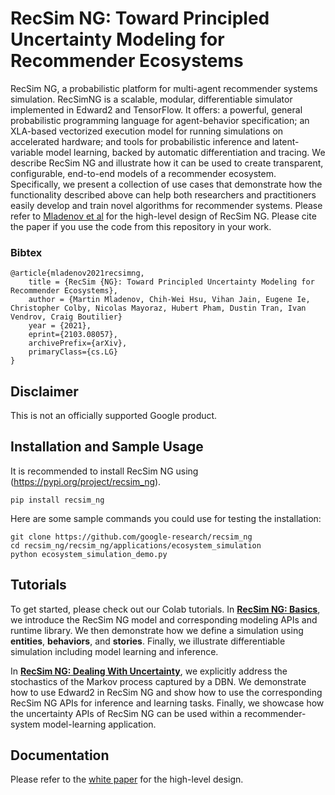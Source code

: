 # RecSim NG: Toward Principled Uncertainty Modeling for Recommender Ecosystems

RecSim NG, a probabilistic platform for multi-agent recommender systems
simulation. RecSimNG is a scalable, modular, differentiable simulator
implemented in Edward2 and TensorFlow. It offers: a powerful, general
probabilistic programming language for agent-behavior specification; an
XLA-based vectorized execution model for running simulations on accelerated
hardware; and tools for probabilistic inference and latent-variable model
learning, backed by automatic differentiation and tracing. We describe RecSim NG
and illustrate how it can be used to create transparent, configurable,
end-to-end models of a recommender ecosystem. Specifically, we present a
collection of use cases that demonstrate how the functionality described above
can help both researchers and practitioners easily develop and train novel
algorithms for recommender systems. Please refer to
[Mladenov et al](https://arxiv.org/abs/2103.08057) for the
high-level design of RecSim NG. Please cite the paper if you use the code from
this repository in your work.

### Bibtex

```
@article{mladenov2021recsimng,
    title = {RecSim {NG}: Toward Principled Uncertainty Modeling for Recommender Ecosystems},
    author = {Martin Mladenov, Chih-Wei Hsu, Vihan Jain, Eugene Ie, Christopher Colby, Nicolas Mayoraz, Hubert Pham, Dustin Tran, Ivan Vendrov, Craig Boutilier}
    year = {2021},
    eprint={2103.08057},
    archivePrefix={arXiv},
    primaryClass={cs.LG}
}
```

<a id='Disclaimer'></a>

## Disclaimer

This is not an officially supported Google product.

## Installation and Sample Usage

It is recommended to install RecSim NG using
(https://pypi.org/project/recsim_ng).

```shell
pip install recsim_ng
```

Here are some sample commands you could use for testing the installation:

```
git clone https://github.com/google-research/recsim_ng
cd recsim_ng/recsim_ng/applications/ecosystem_simulation
python ecosystem_simulation_demo.py
```

## Tutorials

To get started, please check out our Colab tutorials. In
[**RecSim NG: Basics**](https://colab.research.google.com/github/google-research/recsim_ng/blob/master/recsim_ng/colab/RecSim_NG_Basics.ipynb),
we introduce the RecSim NG model and corresponding modeling APIs and runtime
library. We then demonstrate how we define a simulation using **entities**,
**behaviors**, and **stories**. Finally, we illustrate differentiable
simulation including model learning and inference.

In [**RecSim NG: Dealing With Uncertainty**](https://colab.research.google.com/github/google-research/recsim_ng/blob/master/recsim_ng/colab/RecSim_NG_Dealing_With_Uncertainty.ipynb),
we explicitly address the stochastics of the Markov process captured by a DBN.
We demonstrate how to use Edward2 in RecSim NG and show how to use the
corresponding RecSim NG APIs for inference and learning tasks. Finally, we
showcase how the uncertainty APIs of RecSim NG can be used within a
recommender-system model-learning application.

## Documentation


Please refer to the [white paper](https://arxiv.org/abs/2103.08057)
for the high-level design.

